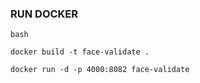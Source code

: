 ### RUN DOCKER

```
bash

docker build -t face-validate .  

docker run -d -p 4000:8082 face-validate    

```